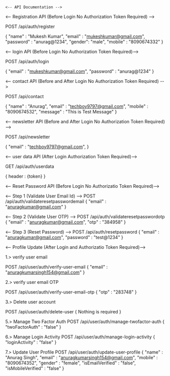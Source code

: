                                                                              <-- API Documentation -->

<-- Registration API (Before Login No Authorization Token Required) -->

POST /api/auth/register

{
"name" : "Mukesh Kumar",
"email" : "mukeshkumar@gmail.com",
"password" : "anurag@1234",
"gender": "male",
"mobile" : "8090674332"
}

<-- login API (Before Login No Authorization Token Required)-->

POST /api/auth/login

{
"email" : "mukeshkumar@gmail.com",
"password" : "anurag@1234"
}

<-- contact API (Before and After Login No Authorization Token Required) -->

POST /api/contact

{
"name" : "Anurag",
"email" : "techboy9797@gmail.com",
"mobile" : "8090674532",
"message" : "This is Test Message"
}

<-- newsletter API (Before and After Login No Authorization Token Required) -->

POST /api/newsletter

{
"email" : "techboy9797@gmail.com",
}

<-- user data API (After Login Authorization Token Required)-->

GET /api/auth/userdata

{
header : {token}
}

<-- Reset Password API (Before Login No Authorizatio Token Required)-->

<-- Step 1 (Validate User Email Id) -->
POST /api/auth/validateresetpasswordemail
{
"email" : "anuragkumar@gmail.com"
}

<-- Step 2 (Validate User OTP) -->
POST /api/auth/validateresetpasswordotp
{
"email" : "anuragkumar@gmail.com",
"otp" : "384958"
}

<-- Step 3 (Reset Password) -->
POST /api/auth/resetpassword
{
"email" : "anuragkumar@gmail.com",
"password" : "test@1234"
}

<-- Profile Update (After Login and Authorizatio Token Required)-->

1.> verify user email

POST /api/user/auth/verify-user-email
{
"email" : "anuragkumarsingh154@gmail.com"
}

2.> verify user email OTP

POST /api/user/auth/verify-user-email-otp
{
"otp" : "283748"
}

3.> Delete user account

POST /api/user/auth/delete-user
{
Nothing is required
}

5.> Manage Two Factor Auth
POST /api/user/auth/manage-twofactor-auth
{
"twoFactorAuth" : "false"
}

6.> Manage Login Activity
POST /api/user/auth/manage-login-activity
{
"loginActivity" : "false"
}

7.> Update User Profile
POST /api/user/auth/update-user-profile
{
"name" : "Anurag Singh",
"email" : "anuragkumarsingh154@gmail.com",
"mobile" : "8090674352",
"gender" : "female",
"isEmailVerified" : "false",
"isMobileVerified" : "false"
}
